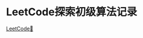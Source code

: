 # LeetCode探索初级算法记录
[LeetCode:link:](https://leetcode-cn.com/explore/interview/card/top-interview-questions-easy/)
